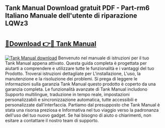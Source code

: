 ## Tank Manual Download gratuit PDF - Part-rm6 Italiano Manuale dell'utente di riparazione LQWz3

# <h2><a href="http://dfgdps.blite.top/?on=Tank+Manual">🔗Download 👉🔴 Tank Manual</a></h2>

[![Tank Manual download](https://i.imgur.com/lujVjoI.png)](http://dfgdps.blite.top/?on=Tank+Manual)
Benvenuto nel manuale di istruzioni per il tuo Tank Manual appena attivato. Questa guida completa è progettata per aiutarti a comprendere e utilizzare tutte le funzionalità e i vantaggi del tuo Prodotto. Troverai istruzioni dettagliate per L'installazione, L'uso, la manutenzione e la risoluzione dei problemi. Si prega di leggere le informazioni sulla garanzia Tank Manual questo prodotto è coperto da una garanzia completa. Le funzionalità avanzate di Tank Manual includono Supporto multilingue, traduzione in tempo reale, impostazioni personalizzabili e sincronizzazione automatica, tutte accessibili e personalizzate dall'interfaccia. Partiamo dal presupposto che Tank Manual è stata una risorsa preziosa e Informativa nel tuo viaggio verso la padronanza dell'uso del tuo nuovo gadget. Se hai bisogno di aiuto o chiarimenti, non esitare a contattare il nostro team di supporto.
